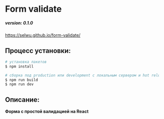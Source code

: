 # Form validate 


##### version: 0.1.0


https://selwu.github.io/form-validate/


## Процесс установки:

```bash
# установка пакетов
$ npm install

# сборка под production или development с локальным сервером и hot reload
$ npm run build
$ npm run dev
```

## Описание:

**Форма с простой валидацией на React**
